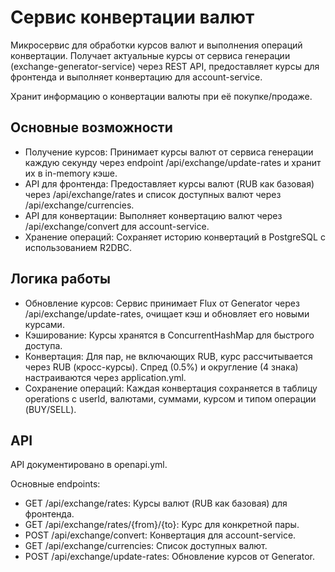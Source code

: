 # Сервис конвертации валют

Микросервис для обработки курсов валют и выполнения операций конвертации. Получает актуальные курсы от сервиса генерации (exchange-generator-service) через REST API, предоставляет курсы для фронтенда и выполняет конвертацию для account-service.

Хранит информацию о конвертации валюты при её покупке/продаже.

## Основные возможности

- Получение курсов: Принимает курсы валют от сервиса генерации каждую секунду через endpoint /api/exchange/update-rates и хранит их в in-memory кэше.
- API для фронтенда: Предоставляет курсы валют (RUB как базовая) через /api/exchange/rates и список доступных валют через /api/exchange/currencies.
- API для конвертации: Выполняет конвертацию валют через /api/exchange/convert для account-service.
- Хранение операций: Сохраняет историю конвертаций в PostgreSQL с использованием R2DBC.

## Логика работы

- Обновление курсов: Сервис принимает Flux<ExchangeRateDto> от Generator через /api/exchange/update-rates, очищает кэш и обновляет его новыми курсами.
- Кэширование: Курсы хранятся в ConcurrentHashMap для быстрого доступа.
- Конвертация: Для пар, не включающих RUB, курс рассчитывается через RUB (кросс-курсы). Спред (0.5%) и округление (4 знака) настраиваются через application.yml.
- Сохранение операций: Каждая конвертация сохраняется в таблицу operations с userId, валютами, суммами, курсом и типом операции (BUY/SELL).

## API

API документировано в openapi.yml.

Основные endpoints:

- GET /api/exchange/rates: Курсы валют (RUB как базовая) для фронтенда.
- GET /api/exchange/rates/{from}/{to}: Курс для конкретной пары.
- POST /api/exchange/convert: Конвертация для account-service.
- GET /api/exchange/currencies: Список доступных валют.
- POST /api/exchange/update-rates: Обновление курсов от Generator.